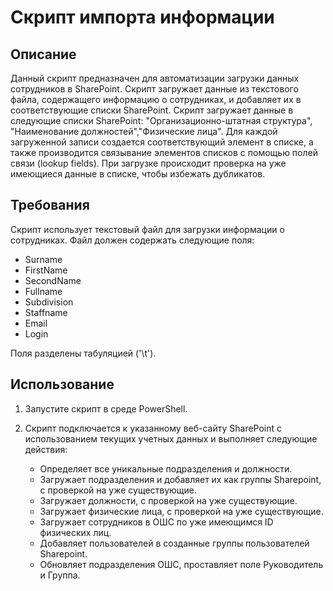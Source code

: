 # Скрипт импорта информации

## Описание 
Данный скрипт предназначен для автоматизации загрузки данных сотрудников в SharePoint. Скрипт загружает данные из текстового файла, содержащего информацию о сотрудниках, и добавляет их в соответствующие списки SharePoint. Скрипт загружает данные в следующие списки SharePoint: "Организационно-штатная структура", "Наименование должностей","Физические лица". Для каждой загруженной записи создается соответствующий элемент в списке, а также производится связывание элементов списков с помощью полей связи (lookup fields). При загрузке происходит проверка на уже имеющиеся данные в списке, чтобы избежать дубликатов.

## Требования
Скрипт использует текстовый файл для загрузки информации о сотрудниках. Файл должен содержать следующие поля:
 - Surname
 - FirstName
 - SecondName
 - Fullname
 - Subdivision
 - Staffname
 - Email
 - Login

Поля разделены табуляцией ('\t').

## Использование
1. Запустите скрипт в среде PowerShell.

2. Скрипт подключается к указанному веб-сайту SharePoint с использованием текущих учетных данных и выполняет следующие действия:
    - Определяет все уникальные подразделения и должности.
    - Загружает подразделения и добавляет их как группы Sharepoint, с проверкой на уже существующие.
    - Загружает должности, с проверкой на уже существующие.
    - Загружает физические лица, с проверкой на уже существующие.
    - Загружает сотрудников в ОШС по уже имеющимся ID физических лиц.
    - Добавляет пользователей в созданные группы пользователей Sharepoint.
    - Обновляет подразделения ОШС, проставляет поле Руководитель и Группа.